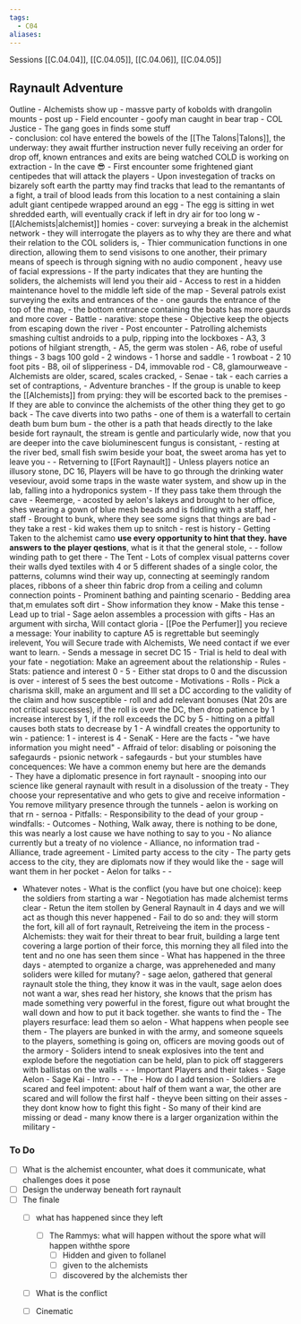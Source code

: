 ```yaml
---
tags:
  - C04
aliases:
---
```

Sessions [[C.04.04]], [[C.04.05]], [[C.04.06]], [[C.04.05]]
 ## Raynault Adventure
Outline
	 - Alchemists show up 
		 - massve party of kobolds with drangolin mounts 
		 - post up 
	 - Field encounter
			 - goofy man caught in bear trap
	 - COL Justice 
		 - The gang goes in finds some stuff  
		 - conclusion: col have entered the bowels of the [[The Talons|Talons]], the underway: they await ffurther instruction never fully receiving an order for drop off, known entrances and exits are being watched COLD is working on extraction 
	- In the cave 😎
		- First encounter some frightened giant centipedes that will attack the players
			- Upon investegation of tracks on bizarely soft earth the partty may find tracks that lead to the remantants of a fight, a trail of blood leads from this location to a nest containing a slain adult giant centipede wrapped around an egg
			- The egg is sitting in wet shredded earth, will eventually crack if left in dry air for too long w
		- [[Alchemists|alchemist]] homies 
			- cover:  surveying a break in the alchemist network 
			- they will interrogate the players as to why they are there and what their relation to the COL soliders is, 
				- Thier communication functions in one direction, allowing them to send visisons to one another, their primary means of speech is through signing with no audio component , heavy use of facial expressions 
				- If the party indicates that they are hunting the soliders, the alchemists will lend you their aid 
					- Access to rest in a hidden  maintenance hovel to the middle left side of the map
		- Several patrols exist surveying the exits and entrances of the 
			- one gaurds the entrance of the top of the map, 
			- the bottom entrance containing the boats has more gaurds and more cover
			- Battle 
				- narative: stope these 
				- Objective keep the objects from escaping down the river
		- Post encounter
			- Patrolling alchemists smashing cultist androids to a pulp, ripping into the lockboxes
				- A3, 3 potions of hilgiant strength, 
				- A5,  the germ was stolen
				- A6,  robe of useful things
					- 3 bags 100 gold
					- 2 windows
					- 1 horse and saddle
					- 1 rowboat
					- 2 10 foot pits
				- B8, oil of slipperiness
				- D4, immovable rod 
				- C8, glamourweave
			- Alchemists are older, scared, scales cracked, 
				- Senae
				- tak
				- each carries a set of contraptions, 
			- Adventure branches 
				- If the group is unable to keep the [[Alchemists]] from prying: they will be escorted back to the premises 
				- If they are able to convince the alchemists of the other thing they get to go back
		- The cave diverts into two paths 
			- one of them is a waterfall to certain death bum bum bum
			- the other is a path that heads directly to the lake beside fort raynault, the stream is gentle and particularly wide, now that you are deeper into the cave bioluminescent fungus is consistant, 
			- resting at the river bed, small fish swim beside your boat, the sweet aroma has yet to leave you
			- 
	- Retverning to [[Fort Raynault]]
		- Unless players notice an illusory stone, DC  16,  Players will be have to go through the drinking water veseviour, avoid some traps in the waste water system, and show up in the lab, falling into a hydroponics system
			- If they pass take them through the cave
		- Reemerge, 
			- acosted by aelon's lakeys and brought to her office, shes wearing a gown of blue mesh beads and is fiddling with a staff, her staff 
			- Brought to bunk, where they see some signs that things are bad
			- they take a rest
			- kid wakes them up to snitch 
			- rest is history
	- Getting Taken to the alchemist camo **use every opportunity to hint that they. have answers to the player qestions**, what is it that the general stole,
		- 
		- follow winding path to get there
		- The Tent
				- Lots of complex visual patterns cover their walls dyed textiles with 4 or 5 different shades of a single color, the patterns, columns wind their way up, connecting at seemingly random places, ribbons of a sheer thin fabric drop from a ceiling and column connection points
			- Prominent bathing and painting scenario
			- Bedding area that,m emulates soft dirt
			- Show information they know 
		- Make this tense 
	- Lead up to trial
		- Sage aelon assembles a procession with gifts
		- Has an argument with sircha, Will contact gloria
			- [[Poe the Perfumer]] you recieve a message: Your inability to capture A5 is regrettable but seemingly irelevent, You will Secure trade with Alchemists, We need contact if we ever want to learn.
			- Sends a message in secret DC 15
	- Trial is held to deal with your fate 
		- negotiation: Make an agreement about the relationship
			- Rules
				- Stats: patience and interest 0 - 5
					- Either stat drops to 0 and the discussion is over
					- interest of 5 sees the best outcome 
				- Motivations 
				- Rolls
					- Pick a charisma skill, make an argument and Ill set a DC according to the validity of the claim and how susceptible
					- roll and add relevant bonuses (Nat 20s are not critical successes), if the roll is over the DC, then drop patience by 1 increase interest by 1, if the roll exceeds the DC by 5 
					- hitting on a pitfall causes both stats to decrease by 1
					- A windfall creates the opportunity to win 
					- patience: 1
					- interest is 4
			- SenaK
				- Here are the facts
					- "we have information you might need"
					- Affraid of telor: disabling or poisoning the safegaurds
						- psionic network 
						- safegaurds 
					- but your stumbles have concequences: We have a common enemy but here are the demands\
						- They have a diplomatic presence in fort raynault
						- snooping into our science like general raynault with result in a disolussion of the treaty
						- They choose your representative and who gets to give and receive information
						- You remove milityary presence through the tunnels 
							- aelon is working on that rn
					- sernoa
 			- Pitfalls: 
				- Responsibility to the dead of your group
				- windfalls: 
			- Outcomes
				- Nothing, Walk away, there is nothing to be done, this was nearly a lost cause we have nothing to say to you
				- No aliance currently but a treaty of no violence 
				- Alliance, no information trad 
				- Alliance, trade agreement 
				- Limited party access to the city
				- The party gets access to the city, they are diplomats now if they would like the 
					- sage will want them in her pocket
	- Aelon for talks 
	- 
		- 
- Whatever notes
		- What is the conflict (you have but one choice): keep the soldiers from starting a war 
			- Negotiation has made alchemist terms clear
				- Retun the item stollen by General Raynault in 4 days and we will act as though this never happened 
				- Fail to do so and: they will storm the fort, kill all of fort raynault, Retreiveing the item in the process
				- Alchemists: they wait for their threat to bear fruit, building a large tent covering a large portion of their force, this morning they all filed into the tent and no one has seen them since
		- What has happened in the three days 
			- atempted to organize a charge, was appreheneded and many soliders were killed for mutany?
			- sage aelon, gathered that general raynault stole the thing, they know it was in the vault, sage aelon does not want a war, shes read her history, she knows that the prism has made something very powerful in the forest, figure out what brought the wall down and how to put it back together. she wants to find the 
		- The players resurface: lead them so aelon
			- What happens when people see them
		- The players are bunked in with the army, and someone squeels to the players, something is going on, officers are moving goods out of the armory 
			- Soliders intend to sneak explosives into the tent and explode before the negotiation can be held, plan to pick off staggerers with ballistas on the walls
			- 
		- 
		- Important Players and their takes 
			- Sage Aelon
			- Sage Kai
			- Intro
			- 
				- The 
			- How do I add tension
				- Soldiers are scared and feel impotent: about half of them want a war, the other are scared and will follow the first half 
					- theyve been sitting on their asses
					- they dont know how to fight this fight
					- So many of their kind are missing or dead
					- many know there is a larger organization within the military
					- 


 ### To Do

- [ ] What is the alchemist encounter, what does it communicate, what challenges does it pose
- [ ] Design the underway beneath fort raynault
- [ ] The finale
	- [ ] what has happened since they left 
		- [ ] The Rammys: what will happen without the spore what will happen withthe spore
			- [ ] Hidden and given to follanel
			- [ ] given to the alchemists
			- [ ] discovered by the alchemists ther
	- [ ] What is the conflict
	- [ ] Cinematic

